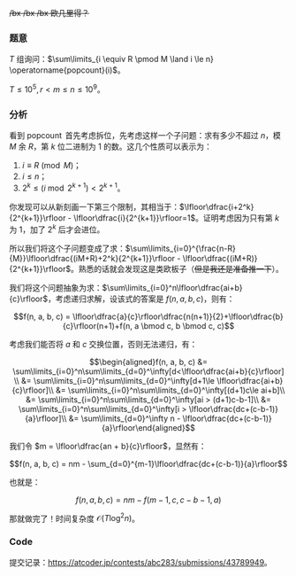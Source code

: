 ~~/bx /bx /bx 欧几里得？~~

### 题意

$T$ 组询问：$\sum\limits_{i \equiv R \pmod M \land i \le n} \operatorname{popcount}(i)$。

$T \le 10^5, r < m \le n \le 10^9$。

### 分析

看到 $\operatorname{popcount}$ 首先考虑拆位，先考虑这样一个子问题：求有多少不超过 $n$，模 $M$ 余 $R$，第 $k$ 位二进制为 $1$ 的数。这几个性质可以表示为：

1. $i \equiv R \pmod M$；
2. $i \le n$；
3. $2^k \le (i \bmod 2^{k+1}) < 2^{k+1}$。

你发现可以从新刻画一下第三个限制，其相当于：$\lfloor\dfrac{i+2^k}{2^{k+1}}\rfloor - \lfloor\dfrac{i}{2^{k+1}}\rfloor=1$。证明考虑因为只有第 $k$ 为 $1$，加了 $2^k$ 后才会进位。

所以我们将这个子问题变成了求：$\sum\limits_{i=0}^{\frac{n-R}{M}}\lfloor\dfrac{(iM+R)+2^k}{2^{k+1}}\rfloor - \lfloor\dfrac{(iM+R)}{2^{k+1}}\rfloor$。熟悉的话就会发现这是类欧板子（~~但是我还是准备推一下~~）。

我们将这个问题抽象为求：$\sum\limits_{i=0}^n\lfloor\dfrac{ai+b}{c}\rfloor$，考虑递归求解，设该式的答案是 $f(n, a, b, c)$，则有：

$$f(n, a, b, c) = \lfloor\dfrac{a}{c}\rfloor\dfrac{n(n+1)}{2}+\lfloor\dfrac{b}{c}\rfloor(n+1)+f(n, a \bmod c, b \bmod c, c)$$

考虑我们能否将 $a$ 和 $c$ 交换位置，否则无法递归，有：

$$\begin{aligned}f(n, a, b, c) &= \sum\limits_{i=0}^n\sum\limits_{d=0}^\infty[d<\lfloor\dfrac{ai+b}{c}\rfloor] \\ &= \sum\limits_{i=0}^n\sum\limits_{d=0}^\infty[d+1\le \lfloor\dfrac{ai+b}{c}\rfloor]\\ &= \sum\limits_{i=0}^n\sum\limits_{d=0}^\infty[(d+1)c\le ai+b]\\ &= \sum\limits_{i=0}^n\sum\limits_{d=0}^\infty[ai > (d+1)c-b-1]\\ &= \sum\limits_{i=0}^n\sum\limits_{d=0}^\infty[i > \lfloor\dfrac{dc+(c-b-1)}{a}\rfloor]\\ &= \sum\limits_{d=0}^\infty n - \lfloor\dfrac{dc+(c-b-1)}{a}\rfloor\end{aligned}$$

我们令 $m = \lfloor\dfrac{an + b}{c}\rfloor$，显然有：

$$f(n, a, b, c) = nm - \sum_{d=0}^{m-1}\lfloor\dfrac{dc+(c-b-1)}{a}\rfloor$$

也就是：

$$f(n, a, b, c) = nm - f(m - 1, c, c - b - 1, a)$$

那就做完了！时间复杂度 $\mathcal O(T\log^2 n)$。

### Code

提交记录：<https://atcoder.jp/contests/abc283/submissions/43789949>。